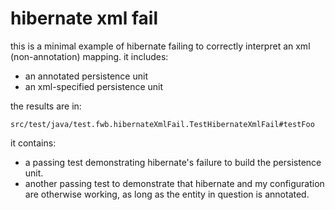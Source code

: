# hibernate xml fail

this is a minimal example of hibernate failing to correctly interpret an xml (non-annotation) mapping.
it includes:
* an annotated persistence unit
* an xml-specified persistence unit

the results are in:

	src/test/java/test.fwb.hibernateXmlFail.TestHibernateXmlFail#testFoo

it contains:
*	a passing test demonstrating hibernate's failure to build the persistence unit.
*	another passing test to demonstrate that
	hibernate and my configuration are otherwise working,
	as long as the entity in question is annotated.
